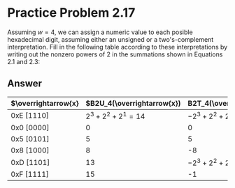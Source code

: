 # Practice Problem 2.17

Assuming $w = 4$, we can assign a numeric value to each posible hexadecimal digit, assuming either an unsigned or a two's-complement interpretation. Fill in the following table according to these interpretations by writing out the nonzero powers of 2 in the summations shown in Equations 2.1 and 2.3:

## Answer

| $\overrightarrow{x} | $B2U_4(\overrightarrow{x}) | B2T_4(\overrightarrow{x}) |
| :--                 | :--                        | :--                       |
| 0xE          [1110] | $2^3+2^2+2^1 = 14$         | $-2^3+2^2+2^1 = -2$       |
| 0x0          [0000] | 0                          | 0                         |
| 0x5          [0101] | 5                          | 5                         |
| 0x8          [1000] | 8                          | -8                        |
| 0xD          [1101] | 13                         | $-2^3+2^2+2^0 = -3$       |
| 0xF          [1111] | 15                         | -1                        |
